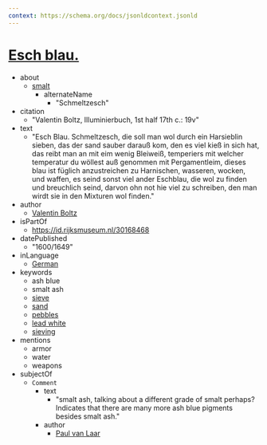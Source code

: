 ```yaml
---
context: https://schema.org/docs/jsonldcontext.jsonld
---
```


# [Esch blau.](https://arb.mpiwg-berlin.mpg.de/node/84581 "Recipe")

* about
  * [smalt](http://vocab.getty.edu/aat/300013293)
    * alternateName
      * "Schmeltzesch"
* citation
  * "Valentin Boltz, Illuminierbuch, 1st half 17th c.: 19v"
* text
  * "Esch Blau. Schmeltzesch, die soll man wol durch ein Harsieblin sieben, das der sand sauber darauß kom, den es viel kieß in sich hat, das reibt man an mit eim wenig Bleiweiß, temperiers mit welcher temperatur du wöllest auß genommen mit Pergamentleim, dieses blau ist füglich anzustreichen zu Harnischen, wasseren, wocken, und waffen, es seind sonst viel ander Eschblau, die wol zu finden und breuchlich seind, darvon ohn not hie viel zu schreiben, den man wirdt sie in den Mixturen wol finden."
* author
  * [Valentin Boltz](http://www.wikidata.org/entity/Q2508243)
* isPartOf
  * <https://id.rijksmuseum.nl/30168468>
* datePublished
  * "1600/1649"
* inLanguage
  * [German](http://vocab.getty.edu/aat/300388344)
* keywords
  * ash blue
  * smalt ash
  * [sieve](http://vocab.getty.edu/aat/300201088)
  * [sand](http://vocab.getty.edu/aat/300014341)
  * [pebbles](http://vocab.getty.edu/aat/300011691)
  * [lead white](http://vocab.getty.edu/aat/300013754)
  * [sieving](http://vocab.getty.edu/aat/300379980)
* mentions
  * armor
  * water
  * weapons
* subjectOf
  * `Comment`
    * text
      * "smalt ash, talking about a different grade of smalt perhaps? Indicates that there are many more ash blue pigments besides smalt ash."
    * author
      * [Paul van Laar](mailto:p.van.laar@rijksmuseum.nl)
